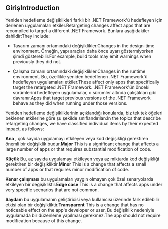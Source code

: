 ## <a name="introduction"></a><span data-ttu-id="c4888-101">Giriş</span><span class="sxs-lookup"><span data-stu-id="c4888-101">Introduction</span></span>
<span data-ttu-id="c4888-102">Yeniden hedefleme değişiklikleri farklı bir .NET Framework'ü hedefleyen için derlenen uygulamaları etkiler.</span><span class="sxs-lookup"><span data-stu-id="c4888-102">Retargeting changes affect apps that are recompiled to target a different .NET Framework.</span></span> <span data-ttu-id="c4888-103">Bunlara aşağıdakiler dahildir:</span><span class="sxs-lookup"><span data-stu-id="c4888-103">They include:</span></span>

* <span data-ttu-id="c4888-104">Tasarım zamanı ortamındaki değişiklikler.</span><span class="sxs-lookup"><span data-stu-id="c4888-104">Changes in the design-time environment.</span></span> <span data-ttu-id="c4888-105">Örneğin, yapı araçları daha önce uyarı göstermiyorken şimdi gösterebilir.</span><span class="sxs-lookup"><span data-stu-id="c4888-105">For example, build tools may emit warnings when previously they did not.</span></span>

* <span data-ttu-id="c4888-106">Çalışma zamanı ortamındaki değişiklikler.</span><span class="sxs-lookup"><span data-stu-id="c4888-106">Changes in the runtime environment.</span></span> <span data-ttu-id="c4888-107">Bu, özellikle yeniden hedeflenen .NET Framework'ü hedefleyen uygulamaları etkiler.</span><span class="sxs-lookup"><span data-stu-id="c4888-107">These affect only apps that specifically target the retargeted .NET Framework.</span></span> <span data-ttu-id="c4888-108">.NET Framework'ün önceki sürümlerini hedefleyen uygulamalar, o sürümler altında çalıştıkları gibi davranır.</span><span class="sxs-lookup"><span data-stu-id="c4888-108">Apps that target previous versions of the .NET Framework behave as they did when running under those versions.</span></span>

<span data-ttu-id="c4888-109">Yeniden hedefleme değişikliklerinin açıklandığı konularda, biz tek tek öğeleri beklenen etkilerine göre şu şekilde sınıflandırılan:</span><span class="sxs-lookup"><span data-stu-id="c4888-109">In the topics that describe retargeting changes, we have classified individual items by their expected impact, as follows:</span></span>

<span data-ttu-id="c4888-110">**Ana** , çok sayıda uygulamayı etkileyen veya kod değişikliği gerektiren önemli bir değişiklik budur.</span><span class="sxs-lookup"><span data-stu-id="c4888-110">**Major** This is a significant change that affects a large number of apps or that requires substantial modification of code.</span></span>

<span data-ttu-id="c4888-111">**Küçük** Bu, az sayıda uygulamayı etkileyen veya az miktarda kod değişikliği gerektiren bir değişikliktir.</span><span class="sxs-lookup"><span data-stu-id="c4888-111">**Minor** This is a change that affects a small number of apps or that requires minor modification of code.</span></span>

<span data-ttu-id="c4888-112">**Kenar çalışması** bu uygulamaları yaygın olmayan çok özel senaryolarda etkileyen bir değişikliktir.</span><span class="sxs-lookup"><span data-stu-id="c4888-112">**Edge case** This is a change that affects apps under very specific scenarios that are not common.</span></span>

<span data-ttu-id="c4888-113">**Saydam** bu uygulamanın geliştiricisi veya kullanıcısı üzerinde fark edilebilir etkisi olan bir değişikliktir.</span><span class="sxs-lookup"><span data-stu-id="c4888-113">**Transparent** This is a change that has no noticeable effect on the app's developer or user.</span></span> <span data-ttu-id="c4888-114">Bu değişiklik nedeniyle uygulamada bir düzenleme yapılması gerekmez.</span><span class="sxs-lookup"><span data-stu-id="c4888-114">The app should not require modification because of this change.</span></span>
